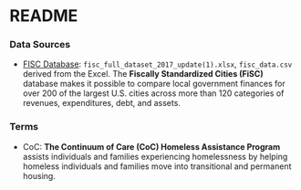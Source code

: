 # README

### Data Sources
- [FISC Database](https://www.lincolninst.edu/research-data/data-toolkits/fiscally-standardized-cities/search-database): `fisc_full_dataset_2017_update(1).xlsx`, `fisc_data.csv` derived from the Excel. The **Fiscally Standardized Cities (FiSC)** database makes it possible to compare local government finances for over 200 of the largest U.S. cities across more than 120 categories of revenues, expenditures, debt, and assets. 






### Terms

- CoC: **The Continuum of Care (CoC) Homeless Assistance Program** assists individuals and families experiencing homelessness by helping homeless individuals and families move into transitional and permanent housing.